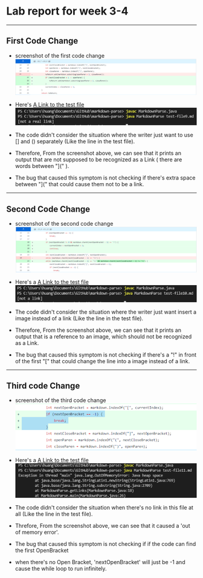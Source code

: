 # Lab report for week 3-4
---
## First Code Change
* screenshot of the first code change
![Image1](1c.PNG)
* Here's [A Link to the test file](https://2680991462.github.io/cse15l-lab-reports/test-file9.md)
![Image1](1s.PNG)

* The code didn't consider the situation where the writer just want to use [] and () separately (Like the line in the test file).
* Therefore, From the screenshot above, we can see that it prints an output that are not supposed to be recognized as a Link ( there are words between "](" ).
* The bug that caused this symptom is not checking if there's extra space between "](" that could cause them not to be a link.

---

## Second Code Change
* screenshot of the second code change
![Image2](2c.PNG)
* Here's a [A Link to the test file](https://2680991462.github.io/cse15l-lab-reports/test-file10.md)
![Image2](2s.PNG)

* The code didn't consider the situation where the writer just want insert a image instead of a link (Like the line in the test file).
* Therefore, From the screenshot above, we can see that it prints an output that is a reference to an image, which should not be recognized as a Link.
* The bug that caused this symptom is not checking if there's a "!" in front of the first "[" that could change the line into a image instead of a link.

---
## Third code Change
* screenshot of the third code change
![Image3](3c.PNG)
* Here's a [A Link to the test file](https://2680991462.github.io/cse15l-lab-reports/test-file11.md)
![Image2](3s.PNG)

* The code didn't consider the situation when there's no link in this file at all (Like the line in the test file).
* Threfore, From the screenshot above, we can see that it caused a 'out of memory error'.
* The bug that caused this symptom is not checking if if the code can find the first OpenBracket
* when there's no Open Bracket, 'nextOpenBracket' will just be -1 and cause the while loop to run infinitely.

